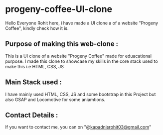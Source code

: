 ﻿# progeny-coffee-UI-clone
Hello Everyone Rohit here, i have made a UI clone a of a website "Progeny Coffee", kindly check how it is.

## Purpose of making this web-clone :
 This is a UI clone of a website "Progeny Coffee" made for eduacational purpose.
 I made this clone to showcase my skills in the core stack used to make this i.e HTML, CSS, JS

 ## Main Stack used :
 I have mainly used HTML, CSS, JS and some bootstrap in this Project but also GSAP and Locomotive for some aniamtions.

 ## Contact Details : 
 If you want to contact me, you can on "@kapadnisrohit03@gmail.com"
